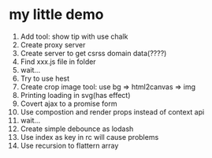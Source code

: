 # my little demo

1. Add tool: show tip with use chalk
2. Create proxy server
3. Create server to get csrss domain data(????)
4. Find xxx.js file in folder
5. wait...
6. Try to use hest
7. Create crop image tool: use bg => html2canvas => img
8. Printing loading in svg(has effect)
9. Covert ajax to a promise form
10. Use compostion and render props instead of context api
11. wait...
12. Create simple debounce as lodash
13. Use index as key in rc will cause problems
14. Use recursion to flattern array
